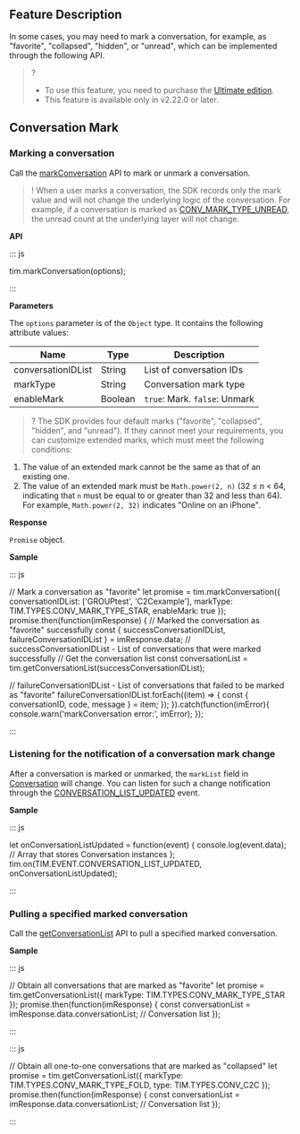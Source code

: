 ## Feature Description
In some cases, you may need to mark a conversation, for example, as "favorite", "collapsed", "hidden", or "unread", which can be implemented through the following API.
> ?
> - To use this feature, you need to purchase the [Ultimate edition](https://www.tencentcloud.com/document/product/1047/34577).
> - This feature is available only in v2.22.0 or later.

## Conversation Mark

### Marking a conversation
Call the [markConversation](https://web.sdk.qcloud.com/im/doc/en/SDK.html#markConversation) API to mark or unmark a conversation.
> ! When a user marks a conversation, the SDK records only the mark value and will not change the underlying logic of the conversation. For example, if a conversation is marked as [CONV_MARK_TYPE_UNREAD](https://web.sdk.qcloud.com/im/doc/en/module-TYPES.html#.CONV_MARK_TYPE_UNREAD), the unread count at the underlying layer will not change.

**API**

<dx-codeblock>
:::  js

tim.markConversation(options);

:::
</dx-codeblock>

**Parameters**

The `options` parameter is of the `Object` type. It contains the following attribute values:

| Name               | Type    | Description                   |
| ------------------ | ------- | ----------------------------- |
| conversationIDList | String  | List of conversation IDs      |
| markType           | String  | Conversation mark type        |
| enableMark         | Boolean | `true`: Mark. `false`: Unmark |

> ? The SDK provides four default marks ("favorite", "collapsed", "hidden", and "unread"). If they cannot meet your requirements, you can customize extended marks, which must meet the following conditions:
1. The value of an extended mark cannot be the same as that of an existing one.
2. The value of an extended mark must be `Math.power(2, n)` (32 ≤ n < 64, indicating that `n` must be equal to or greater than 32 and less than 64). For example, `Math.power(2, 32)` indicates "Online on an iPhone".

**Response**

`Promise` object.

**Sample**

<dx-codeblock>
:::  js

// Mark a conversation as "favorite"
let promise = tim.markConversation({
  conversationIDList: ['GROUPtest', 'C2Cexample'],
  markType: TIM.TYPES.CONV_MARK_TYPE_STAR,
  enableMark: true
});
promise.then(function(imResponse) {
  // Marked the conversation as "favorite" successfully
  const { successConversationIDList, failureConversationIDList } = imResponse.data;
  // successConversationIDList - List of conversations that were marked successfully
  // Get the conversation list
  const conversationList = tim.getConversationList(successConversationIDList);

  // failureConversationIDList - List of conversations that failed to be marked as "favorite"
  failureConversationIDList.forEach((item) => {
    const { conversationID, code, message } = item;
  });
}).catch(function(imError){
  console.warn('markConversation error:', imError);
});

:::
</dx-codeblock>

### Listening for the notification of a conversation mark change
After a conversation is marked or unmarked, the `markList` field in [Conversation](https://web.sdk.qcloud.com/im/doc/en/Conversation.html) will change. You can listen for such a change notification through the [CONVERSATION_LIST_UPDATED](https://web.sdk.qcloud.com/im/doc/en/module-EVENT.html#.CONVERSATION_LIST_UPDATED) event.

**Sample**

<dx-codeblock>
:::  js

let onConversationListUpdated = function(event) {
  console.log(event.data); // Array that stores Conversation instances
};
tim.on(TIM.EVENT.CONVERSATION_LIST_UPDATED, onConversationListUpdated);

:::
</dx-codeblock>

### Pulling a specified marked conversation
Call the [getConversationList](https://web.sdk.qcloud.com/im/doc/en/SDK.html#getConversationList) API to pull a specified marked conversation.

**Sample**

<dx-codeblock>
:::  js

// Obtain all conversations that are marked as "favorite"
let promise = tim.getConversationList({ markType: TIM.TYPES.CONV_MARK_TYPE_STAR });
promise.then(function(imResponse) {
  const conversationList = imResponse.data.conversationList; // Conversation list
});

:::
</dx-codeblock>

<dx-codeblock>
:::  js

// Obtain all one-to-one conversations that are marked as "collapsed"
let promise = tim.getConversationList({
  markType: TIM.TYPES.CONV_MARK_TYPE_FOLD,
  type: TIM.TYPES.CONV_C2C
});
promise.then(function(imResponse) {
  const conversationList = imResponse.data.conversationList; // Conversation list
});

:::
</dx-codeblock>
